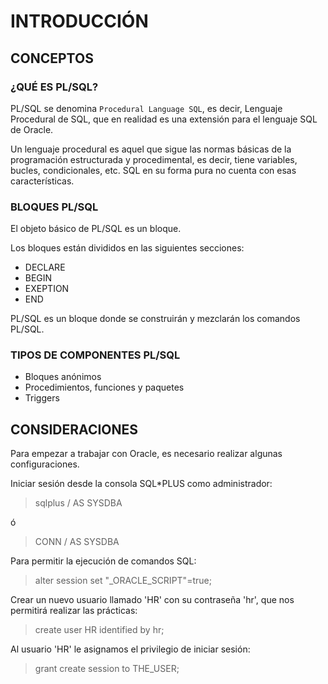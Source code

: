 # INTRODUCCIÓN

## CONCEPTOS

### ¿QUÉ ES PL/SQL?

PL/SQL se denomina `Procedural Language SQL`, es decir, Lenguaje Procedural de SQL, que en realidad es una extensión para el lenguaje SQL de Oracle.

Un lenguaje procedural es aquel que sigue las normas básicas de la programación estructurada y procedimental, es decir, tiene variables, bucles, condicionales, etc. SQL en su forma pura no cuenta con esas características.

### BLOQUES PL/SQL

El objeto básico de PL/SQL es un bloque.

Los bloques están divididos en las siguientes secciones:

* DECLARE
* BEGIN
* EXEPTION
* END

PL/SQL es un bloque donde se construirán y mezclarán los comandos PL/SQL.

### TIPOS DE COMPONENTES PL/SQL

* Bloques anónimos
* Procedimientos, funciones y paquetes
* Triggers

## CONSIDERACIONES

Para empezar a trabajar con Oracle, es necesario realizar algunas configuraciones.

Iniciar sesión desde la consola SQL*PLUS como administrador:

> sqlplus / AS SYSDBA

ó

> CONN / AS SYSDBA

Para permitir la ejecución de comandos SQL:

> alter session set "_ORACLE_SCRIPT"=true;

Crear un nuevo usuario llamado 'HR' con su contraseña 'hr', que nos permitirá realizar las prácticas:

>  create user HR identified by hr;

Al usuario 'HR' le asignamos el privilegio de iniciar sesión:

> grant create session to THE_USER;